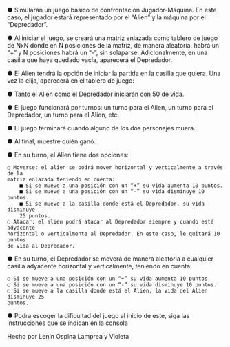 ● Simularán un juego básico de confrontación Jugador-Máquina. En este caso, el
jugador estará representado por el “Alien” y la máquina por el “Depredador”.

● Al iniciar el juego, se creará una matriz enlazada como tablero de juego de NxN
donde en N posiciones de la matriz, de manera aleatoria, habrá un “+” y N
posiciones habrá un “-”, sin solaparse. Adicionalmente, en una casilla que haya
quedado vacía, aparecerá el Depredador.

● El Alien tendrá la opción de iniciar la partida en la casilla que quiera. Una vez la elija,
 aparecerá en el tablero de juego:

● Tanto el Alien como el Depredador iniciarán con 50 de vida.

● El juego funcionará por turnos: un turno para el Alien, un turno para el Depredador,
un turno para el Alien, etc.

● El juego terminará cuando alguno de los dos personajes muera.

● Al final, muestre quién ganó.

● En su turno, el Alien tiene dos opciones:

    ○ Moverse: el alien se podrá mover horizontal y verticalmente a través de la
    matriz enlazada teniendo en cuenta:
        ■ Si se mueve a una posición con un “+” su vida aumenta 10 puntos.
        ■ Si se mueve a una posición con un “-” su vida disminuye 10 puntos.
        ■ Si se mueve a la casilla donde está el Depredador, su vida disminuye
        25 puntos.
    ○ Atacar: el alien podrá atacar al Depredador siempre y cuando esté adyacente
    horizontal o verticalmente al Depredador. En este caso, le quitará 10 puntos
    de vida al Depredador.

● En su turno, el Depredador se moverá de manera aleatoria a cualquier casilla
adyacente horizontal y verticalmente, teniendo en cuenta:

    ○ Si se mueve a una posición con un “+” su vida aumenta 10 puntos.
    ○ Si se mueve a una posición con un “-” su vida disminuye 10 puntos.
    ○ Si se mueve a la casilla donde está el Alien, la vida del Alien disminuye 25
    puntos.

● Podra escoger la dificultad del juego al inicio de este, siga las instrucciones que se indican en
la consola

Hecho por Lenin Ospina Lamprea y Violeta